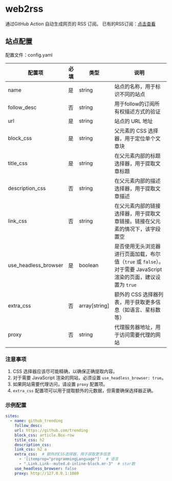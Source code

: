 # web2rss

通过GitHub Action 自动生成网页的 RSS 订阅。
已有的RSS订阅：[点击查看](rss/readme.md)

## 站点配置
配置文件：config.yaml

| 配置项 | 必填 | 类型 | 说明 |
|--------|------|------|------|
| name | 是 | string | 站点的名称，用于标识不同的站点 |
| follow_desc | 否 | string | 用于follow的订阅所有权描述方式的验证 |
| url | 是 | string | 站点的 URL 地址 |
| block_css | 是 | string | 父元素的 CSS 选择器，用于定位单个文章块 |
| title_css | 是 | string | 在父元素内部的标题选择器，用于提取文章标题 |
| description_css | 否 | string | 在父元素内部的描述选择器，用于提取文章描述 |
| link_css | 否 | string | 在父元素内部的链接选择器，用于提取文章链接。链接在父元素的情况下，该字段置空 |
| use_headless_browser | 是 | boolean | 是否使用无头浏览器进行页面加载，布尔值（`true` 或 `false`）。对于需要 JavaScript 渲染的页面，建议设置为 `true` |
| extra_css | 否 | array[string] | 额外的 CSS 选择器列表，用于获取更多信息（如语言、星标数等） |
| proxy | 否 | string | 代理服务器地址，用于访问需要代理的网站 |

### 注意事项

1. CSS 选择器应该尽可能精确，以确保正确提取内容。
2. 对于需要 JavaScript 渲染的网站，必须设置 `use_headless_browser: true`。
3. 如果网站需要代理访问，请设置 `proxy` 配置项。
4. `extra_css` 配置项可以用于提取额外的元数据，但需要确保选择器正确。

### 示例配置

```yaml
sites:
  - name: github_trending
    follow_desc:
    url: https://github.com/trending
    block_css: article.Box-row
    title_css: h2
    description_css: 
    link_css: h2 a
    extra_css:  # 额外的CSS选择器，用于获取更多信息
      - '[itemprop="programmingLanguage"]'  # 语言
      - ".Link.Link--muted.d-inline-block.mr-3"  # star数
    use_headless_browser: false
    proxy: http://127.0.0.1:1080
```